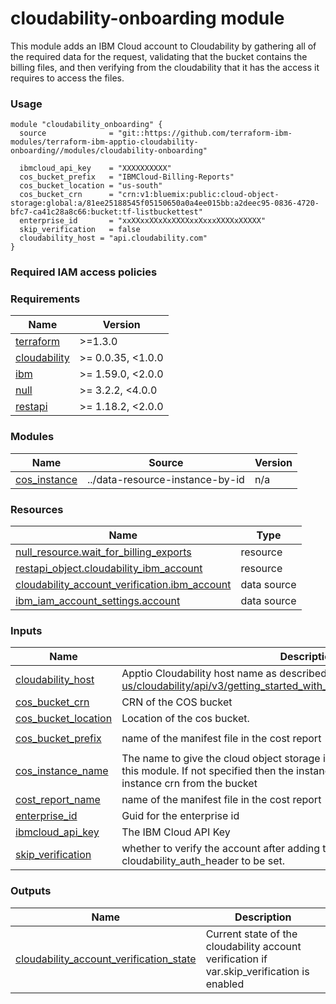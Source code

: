 <!-- Update the title -->
# cloudability-onboarding module

<!-- Add a description of module(s) in this repo -->
This module adds an IBM Cloud account to Cloudability by gathering all of the required data for the request, validating that the bucket contains the billing files, and then verifying from the cloudability that it has the access it requires to access the files.

### Usage

<!--
Add an example of the use of the module in the below code block.

Use real values instead of "var.<var_name>" or other placeholder values
unless real values don't help users know what to change.
-->

```hcl
module "cloudability_onboarding" {
  source              = "git::https://github.com/terraform-ibm-modules/terraform-ibm-apptio-cloudability-onboarding//modules/cloudability-onboarding"

  ibmcloud_api_key    = "XXXXXXXXXX"
  cos_bucket_prefix   = "IBMCloud-Billing-Reports"
  cos_bucket_location = "us-south"
  cos_bucket_crn      = "crn:v1:bluemix:public:cloud-object-storage:global:a/81ee25188545f05150650a0a4ee015bb:a2deec95-0836-4720-bfc7-ca41c28a8c66:bucket:tf-listbuckettest"
  enterprise_id       = "xxXXxxXXxXxXXXXxxXxxxXXXXxXXXXX"
  skip_verification   = false
  cloudability_host = "api.cloudability.com"
}
```

### Required IAM access policies

<!-- PERMISSIONS REQUIRED TO RUN MODULE
If this module requires permissions, uncomment the following block and update
the sample permissions, following the format.
Replace the sample Account and IBM Cloud service names and roles with the
information in the console at
Manage > Access (IAM) > Access groups > Access policies.
-->

<!--
You need the following permissions to run this module.

- Account Management
    - **Sample Account Service** service
        - `Editor` platform access
        - `Manager` service access
    - IAM Services
        - **Sample Cloud Service** service
            - `Administrator` platform access
-->

<!-- NO PERMISSIONS FOR MODULE
If no permissions are required for the module, uncomment the following
statement instead the previous block.
-->

<!-- No permissions are needed to run this module.-->


<!-- The following content is automatically populated by the pre-commit hook -->
<!-- BEGINNING OF PRE-COMMIT-TERRAFORM DOCS HOOK -->
### Requirements

| Name | Version |
|------|---------|
| <a name="requirement_terraform"></a> [terraform](#requirement\_terraform) | >=1.3.0 |
| <a name="requirement_cloudability"></a> [cloudability](#requirement\_cloudability) | >= 0.0.35, <1.0.0 |
| <a name="requirement_ibm"></a> [ibm](#requirement\_ibm) | >= 1.59.0, <2.0.0 |
| <a name="requirement_null"></a> [null](#requirement\_null) | >= 3.2.2, <4.0.0 |
| <a name="requirement_restapi"></a> [restapi](#requirement\_restapi) | >= 1.18.2, <2.0.0 |

### Modules

| Name | Source | Version |
|------|--------|---------|
| <a name="module_cos_instance"></a> [cos\_instance](#module\_cos\_instance) | ../data-resource-instance-by-id | n/a |

### Resources

| Name | Type |
|------|------|
| [null_resource.wait_for_billing_exports](https://registry.terraform.io/providers/hashicorp/null/latest/docs/resources/resource) | resource |
| [restapi_object.cloudability_ibm_account](https://registry.terraform.io/providers/Mastercard/restapi/latest/docs/resources/object) | resource |
| [cloudability_account_verification.ibm_account](https://registry.terraform.io/providers/skyscrapr/cloudability/latest/docs/data-sources/account_verification) | data source |
| [ibm_iam_account_settings.account](https://registry.terraform.io/providers/IBM-Cloud/ibm/latest/docs/data-sources/iam_account_settings) | data source |

### Inputs

| Name | Description | Type | Default | Required |
|------|-------------|------|---------|:--------:|
| <a name="input_cloudability_host"></a> [cloudability\_host](#input\_cloudability\_host) | Apptio Cloudability host name as described in https://help.apptio.com/en-us/cloudability/api/v3/getting_started_with_the_cloudability.htm#authentication | `string` | `"api.cloudability.com"` | no |
| <a name="input_cos_bucket_crn"></a> [cos\_bucket\_crn](#input\_cos\_bucket\_crn) | CRN of the COS bucket | `string` | n/a | yes |
| <a name="input_cos_bucket_location"></a> [cos\_bucket\_location](#input\_cos\_bucket\_location) | Location of the cos bucket. | `string` | n/a | yes |
| <a name="input_cos_bucket_prefix"></a> [cos\_bucket\_prefix](#input\_cos\_bucket\_prefix) | name of the manifest file in the cost report | `string` | `"IBMCloud-Billing-Reports"` | no |
| <a name="input_cos_instance_name"></a> [cos\_instance\_name](#input\_cos\_instance\_name) | The name to give the cloud object storage instance that will be provisioned by this module. If not specified then the instance name is retrieved from the instance crn from the bucket | `string` | `null` | no |
| <a name="input_cost_report_name"></a> [cost\_report\_name](#input\_cost\_report\_name) | name of the manifest file in the cost report | `string` | `"manifest"` | no |
| <a name="input_enterprise_id"></a> [enterprise\_id](#input\_enterprise\_id) | Guid for the enterprise id | `string` | `""` | no |
| <a name="input_ibmcloud_api_key"></a> [ibmcloud\_api\_key](#input\_ibmcloud\_api\_key) | The IBM Cloud API Key | `string` | n/a | yes |
| <a name="input_skip_verification"></a> [skip\_verification](#input\_skip\_verification) | whether to verify the account after adding the account to cloudability. Requires cloudability\_auth\_header to be set. | `bool` | `true` | no |

### Outputs

| Name | Description |
|------|-------------|
| <a name="output_cloudability_account_verification_state"></a> [cloudability\_account\_verification\_state](#output\_cloudability\_account\_verification\_state) | Current state of the cloudability account verification if var.skip\_verification is enabled |
<!-- END OF PRE-COMMIT-TERRAFORM DOCS HOOK -->
